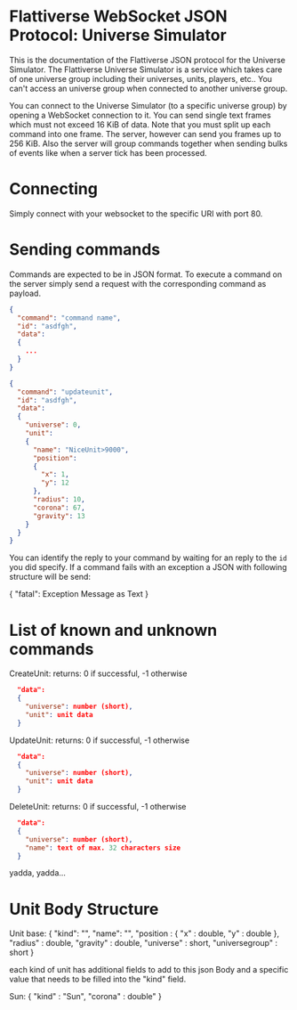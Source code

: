 # Flattiverse WebSocket JSON Protocol: Universe Simulator

This is the documentation of the Flattiverse JSON protocol for the Universe Simulator. The Flattiverse Universe Simulator is a service which takes care of one universe group including their universes, units, players, etc.. You can't access an universe group when connected to another universe group.

You can connect to the Universe Simulator (to a specific universe group) by opening a WebSocket connection to it. You can send single text frames which must not exceed 16 KiB of data. Note that you must split up each command into one frame. The server, however can send you frames up to 256 KiB. Also the server will group commands together when sending bulks of events like when a server tick has been processed.

# Connecting

Simply connect with your websocket to the specific URI with port 80.

# Sending commands

Commands are expected to be in JSON format.
To execute a command on the server simply send a request with the corresponding command as payload.

```json
{
  "command": "command name",
  "id": "asdfgh",
  "data":
  {
    ...
  }
}

{
  "command": "updateunit",
  "id": "asdfgh",
  "data":
  {
    "universe": 0,
    "unit":
    {
      "name": "NiceUnit>9000",
      "position":
      {
        "x": 1,
        "y": 12
      },
      "radius": 10,
      "corona": 67,
      "gravity": 13
    }
  }
}

```

You can identify the reply to your command by waiting for an reply to the `id` you did specify.
If a command fails with an exception a JSON with following structure will be send:

{  "fatal": Exception Message as Text }

# List of known and unknown commands

CreateUnit:
  returns: 0 if successful, -1 otherwise

```json
  "data":
  {
    "universe": number (short),
    "unit": unit data
  }
```


UpdateUnit:
  returns: 0 if successful, -1 otherwise

```json
  "data":
  {
    "universe": number (short),
    "unit": unit data
  }
```

DeleteUnit:
  returns: 0 if successful, -1 otherwise

```json
  "data":
  {
    "universe": number (short),
    "name": text of max. 32 characters size
  }
```

yadda, yadda...

# Unit Body Structure

Unit base:
{
  "kind": "<unit type>",
  "name": "<unique unit name>",
  "position :
    { "x" : double, "y" : double },
  "radius" : double,
  "gravity" : double,
  "universe" : short,
  "universegroup" : short
}
  
each kind of unit has additional fields to add to this json Body and a specific value that needs to be filled into the "kind" field.
  
Sun:
{
  "kind" : "Sun",
  "corona" : double"
}
